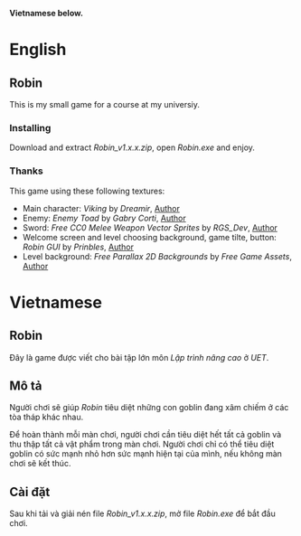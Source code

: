 **Vietnamese below.**
# English
## Robin

This is my small game for a course at my universiy.

### Installing

Download and extract _Robin_v1.x.x.zip_, open _Robin.exe_ and enjoy.

### Thanks

This game using these following textures:

- Main character: _Viking_ by _Dreamir_, [Author](https://dreamir.itch.io/viking)
- Enemy: _Enemy Toad_ by _Gabry Corti_, [Author](https://gabry-corti.itch.io/toad)
- Sword: _Free CC0 Melee Weapon Vector Sprites_ by _RGS_Dev_, [Author](https://rgsdev.itch.io/free-cc0-melee-weapon-vector-sprites)
- Welcome screen and level choosing background, game tilte, button: _Robin GUI_ by _Prinbles_, [Author](https://prinbles.itch.io/robin)
- Level background: _Free Parallax 2D Backgrounds_ by _Free Game Assets_, [Author](https://free-game-assets.itch.io/free-parallax-2d-backgrounds)

# Vietnamese
## Robin

Đây là game được viết cho bài tập lớn môn _Lập trình nâng cao_ ở _UET_.

## Mô tả

Người chơi sẽ giúp _Robin_ tiêu diệt những con goblin đang xâm chiếm ở các tòa tháp khác nhau. 

Để hoàn thành mỗi màn chơi, người chơi cần tiêu diệt hết tất cả goblin và thu thập tất cả vật phẩm trong màn chơi. Người chơi chỉ có thể tiêu diệt goblin có sức mạnh nhỏ hơn sức mạnh hiện tại của mình, nếu không màn chơi sẽ kết thúc.

## Cài đặt

Sau khi tải và giải nén file _Robin_v1.x.x.zip_, mở file _Robin.exe_ để bắt đầu chơi.

